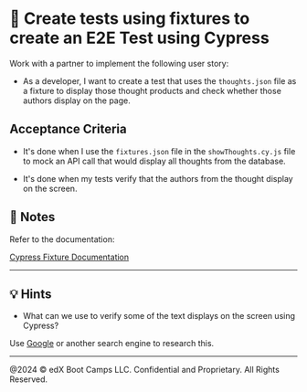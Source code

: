 # 📖 Create tests using fixtures to create an E2E Test using Cypress

Work with a partner to implement the following user story:

* As a developer, I want to create a test that uses the `thoughts.json` file as a fixture to display those thought products and check whether those authors display on the page.

## Acceptance Criteria

* It's done when I use the `fixtures.json` file in the `showThoughts.cy.js` file to mock an API call that would display all thoughts from the database.

* It's done when my tests verify that the authors from the thought display on the screen.

## 📝 Notes

Refer to the documentation:

[Cypress Fixture Documentation](https://docs.cypress.io/api/commands/fixture)

---

## 💡 Hints

* What can we use to verify some of the text displays on the screen using Cypress?

Use [Google](https://www.google.com) or another search engine to research this.

---
@2024 © edX Boot Camps LLC. Confidential and Proprietary. All Rights Reserved.

